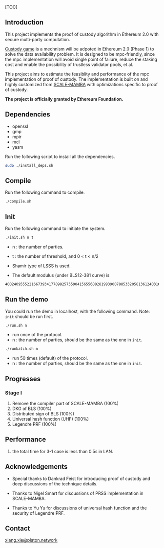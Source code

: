[TOC]

## Introduction
This project implements the proof of custody algorithm in Ethereum 2.0 with secure multi-party computation.

[Custody game](https://github.com/ethereum/eth2.0-specs/blob/dev/specs/phase1/custody-game.md) is a mechnism will be adpoted in Ethereum 2.0 (Phase 1) to solve the data availability problem. It is designed to be mpc-friendly, since the mpc implementation will avoid single point of failure, reduce the staking cost and enable the possibility of trustless validator pools, et al.

This project aims to estimate the feasiblity and performance of the mpc implementation of proof of custody.
The implementation is built on and highly customized from [SCALE-MAMBA](https://github.com/KULeuven-COSIC/SCALE-MAMBA) with optimizations specific to proof of custody.

**The project is officially granted by Ethereum Foundation.**

## Dependencies
- openssl
- gmp
- mpir
- mcl
- yasm

Run the following script to install all the dependencies.

```bash
sudo ./install_deps.sh
```

## Compile

Run the following command to compile.

```bash
./compile.sh
```

## Init

Run the following command to initiate the system.
```bash
./init.sh n t
```
- n : the number of parties.
- t : the number of threshold, and 0 < t < n/2
- Shamir type of LSSS is used.

- The default modulus (under BLS12-381 curve) is 
```bash
4002409555221667393417789825735904156556882819939007885332058136124031650490837864442687629129015664037894272559787
```

## Run the demo

You could run the demo in localhost, with the following command. 
Note: `init`  should be run first.

```bash
./run.sh n
```
- run once of the protocol.
- n : the number of parties, should be the same as the one in `init`.

```bash
./runbatch.sh n
```
- run 50 times (default) of the protocol.
- n : the number of parties, should be the same as the one in `init`.
 
## Progresses

### Stage I

1. Remove the compiler part of  SCALE-MAMBA (100%)
2. DKG of BLS (100%)
3. Distributed sign of BLS (100%)
4. Universal hash function (UHF) (100%)
5. Legendre PRF (100%)

## Performance
1. the total time for 3-1 case is less than 0.5s in LAN.

## Acknowledgements
- Special thanks to Dankrad Feist for introducing proof of custody and deep discussions of the technique details. 

- Thanks to Nigel Smart for discussions of PRSS implementation in SCALE-MAMBA.

- Thanks to Yu Yu for discussions of universal hash function and the security of Legendre PRF.

## Contact
xiang.xie@platon.network